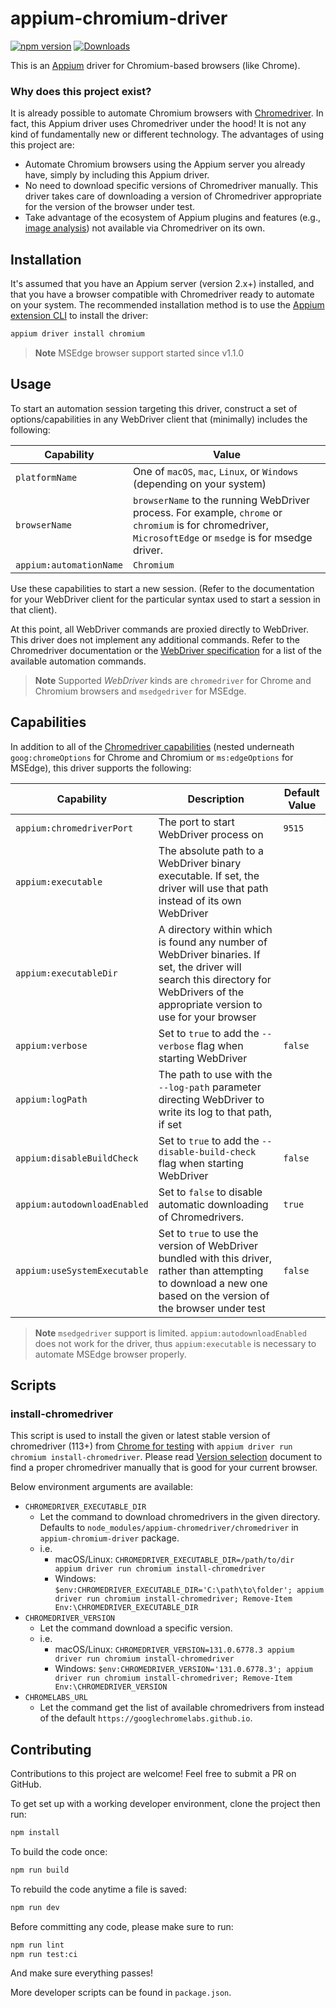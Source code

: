 # appium-chromium-driver

[![npm version](http://img.shields.io/npm/v/appium-chromium-driver.svg)](https://npmjs.org/package/appium-chromium-driver)
[![Downloads](http://img.shields.io/npm/dm/appium-chromium-driver.svg)](https://npmjs.org/package/appium-chromium-driver)

This is an [Appium](https://github.com/appium/appium) driver for Chromium-based browsers (like
Chrome).

### Why does this project exist?

It is already possible to automate Chromium browsers with
[Chromedriver](https://chromedriver.chromium.org/). In fact, this Appium driver uses Chromedriver
under the hood! It is not any kind of fundamentally new or different technology. The advantages of
using this project are:

- Automate Chromium browsers using the Appium server you already have, simply by including this
  Appium driver.
- No need to download specific versions of Chromedriver manually. This driver takes care of
  downloading a version of Chromedriver appropriate for the version of the browser under test.
- Take advantage of the ecosystem of Appium plugins and features (e.g., [image
  analysis](https://github.com/appium/appium/tree/master/packages/images-plugin)) not available via
  Chromedriver on its own.

## Installation

It's assumed that you have an Appium server (version 2.x+) installed, and that you have a browser
compatible with Chromedriver ready to automate on your system. The recommended installation method
is to use the [Appium extension
CLI](https://appium.github.io/appium/docs/en/latest/cli/extensions/) to install the driver:

```bash
appium driver install chromium
```

> **Note**
> MSEdge browser support started since v1.1.0

## Usage

To start an automation session targeting this driver, construct a set of options/capabilities in
any WebDriver client that (minimally) includes the following:

|Capability|Value|
|---|---|
|`platformName`|One of `macOS`, `mac`, `Linux`, or `Windows` (depending on your system)|
|`browserName`|`browserName` to the running WebDriver process. For example, `chrome` or `chromium` is for chromedriver, `MicrosoftEdge` or `msedge` is for msedge driver.|
|`appium:automationName`|`Chromium`|

Use these capabilities to start a new session. (Refer to the documentation for your WebDriver
client for the particular syntax used to start a session in that client).

At this point, all WebDriver commands are proxied directly to WebDriver. This driver does not
implement any additional commands. Refer to the Chromedriver documentation or the [WebDriver
specification](https://w3c.github.io/webdriver/) for a list of the available automation commands.

> **Note**
> Supported _WebDriver_ kinds are `chromedriver` for Chrome and Chromium browsers and `msedgedriver` for MSEdge.

## Capabilities

In addition to all of the [Chromedriver
capabilities](https://chromedriver.chromium.org/capabilities) (nested underneath
`goog:chromeOptions` for Chrome and Chromium or `ms:edgeOptions` for MSEdge),
this driver supports the following:

|Capability|Description|Default Value|
|---|---|---|
|`appium:chromedriverPort`|The port to start WebDriver process on|`9515`|
|`appium:executable`|The absolute path to a WebDriver binary executable. If set, the driver will use that path instead of its own WebDriver||
|`appium:executableDir`|A directory within which is found any number of WebDriver binaries. If set, the driver will search this directory for WebDrivers of the appropriate version to use for your browser||
|`appium:verbose`|Set to `true` to add the `--verbose` flag when starting WebDriver|`false`|
|`appium:logPath`|The path to use with the `--log-path` parameter directing WebDriver to write its log to that path, if set||
|`appium:disableBuildCheck`|Set to `true` to add the `--disable-build-check` flag when starting WebDriver|`false`|
|`appium:autodownloadEnabled`|Set to `false` to disable automatic downloading of Chromedrivers. |`true`|
|`appium:useSystemExecutable`|Set to `true` to use the version of WebDriver bundled with this driver, rather than attempting to download a new one based on the version of the browser under test|`false`|

> **Note**
> `msedgedriver` support is limited. `appium:autodownloadEnabled` does not work for the driver, thus `appium:executable` is necessary to automate MSEdge browser properly.

## Scripts

### install-chromedriver

This script is used to install the given or latest stable version of chromedriver (113+) from
[Chrome for testing](https://github.com/GoogleChromeLabs/chrome-for-testing)
with `appium driver run chromium install-chromedriver`.
Please read [Version selection](https://developer.chrome.com/docs/chromedriver/downloads/version-selection) document
to find a proper chromedriver manually that is good for your current browser.

Below environment arguments are available:
- `CHROMEDRIVER_EXECUTABLE_DIR`
  - Let the command to download chromedrivers in the given directory. Defaults to `node_modules/appium-chromedriver/chromedriver` in `appium-chromium-driver` package.
  - i.e.
    - macOS/Linux: `CHROMEDRIVER_EXECUTABLE_DIR=/path/to/dir appium driver run chromium install-chromedriver`
    - Windows: `$env:CHROMEDRIVER_EXECUTABLE_DIR='C:\path\to\folder'; appium driver run chromium install-chromedriver; Remove-Item Env:\CHROMEDRIVER_EXECUTABLE_DIR`
- `CHROMEDRIVER_VERSION`
  - Let the command download a specific version.
  - i.e.
    - macOS/Linux: `CHROMEDRIVER_VERSION=131.0.6778.3 appium driver run chromium install-chromedriver`
    - Windows: `$env:CHROMEDRIVER_VERSION='131.0.6778.3'; appium driver run chromium install-chromedriver; Remove-Item Env:\CHROMEDRIVER_VERSION`
- `CHROMELABS_URL`
  - Let the command get the list of available chromedrivers from instead of the default `https://googlechromelabs.github.io`.

## Contributing

Contributions to this project are welcome! Feel free to submit a PR on GitHub.

To get set up with a working developer environment, clone the project then run:

```bash
npm install
```

To build the code once:

```bash
npm run build
```

To rebuild the code anytime a file is saved:

```bash
npm run dev
```

Before committing any code, please make sure to run:

```bash
npm run lint
npm run test:ci
```

And make sure everything passes!

More developer scripts can be found in `package.json`.
